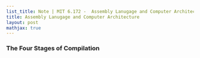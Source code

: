 ```yaml
---
list_title: Note | MIT 6.172 -  Assembly Lanugage and Computer Architecture
title: Assembly Lanugage and Computer Architecture
layout: post
mathjax: true
---
```


### The Four Stages of Compilation